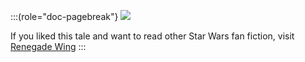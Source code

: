 :::(role="doc-pagebreak"}
![](./src/assets/renegadewing.jpg)

If you liked this tale and want to read other Star Wars fan fiction, visit [Renegade Wing](http://www.renegadewing.com)
:::
